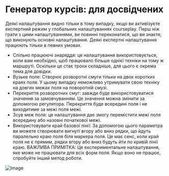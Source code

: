 # Генератор курсів: для досвідчених


Деякі налаштування видно тільки в тому випадку, якщо ви активізуєте експертний режим у глобальних налаштуваннях courseplay.
Перш ніж грати з цими налаштуваннями, ви повинні переконатися, що ви знаєте, що виконують основні налаштування.
Деякі експертні налаштування працюють тільки в певних умовах.

- Спільно працюючі знаряддя: це налаштування використовується, коли вам необхідно, щоб працювало більше однієї техніки на тому ж маршруті. Оскільки це стає трохи складніше, для цього є окрема тема для довідки.
- Вузьке поле: Створює розворотні смуги тільки на двох коротких краях поля. У цьому випадку неможливо утримувати свою техніку на довгих межах поля на поворотній смузі.
- Перекриття розворотних смуг: завжди буде використовуватися значення за замовчуванням. Це значення можна змінити за допомогою регулятора. Перекриття буде всередині поля і не виходитиме за межі поля межі.
- Зсув меж поля: це налаштування дає змогу перемістити межі поля всередину або назовні початкової межі.
- Використовувати край базової лінії: За допомогою цього параметра ви можете створювати вигнуті вгору або вниз рядки, що йдуть паралельно краю поля біля маркера поля. Це має сенс, коли край поля не є прямим, рядки вгору або вниз будуть йти по кривій лінії краю.
ВАЖЛИВА ПРИМІТКА: Це експериментальне налаштування, яке може не працювати для всіх форм поля. Якщо воно не працює, спробуйте інший метод роботи.


![Image](assets/baseedge_0_0_1020_545.png)

